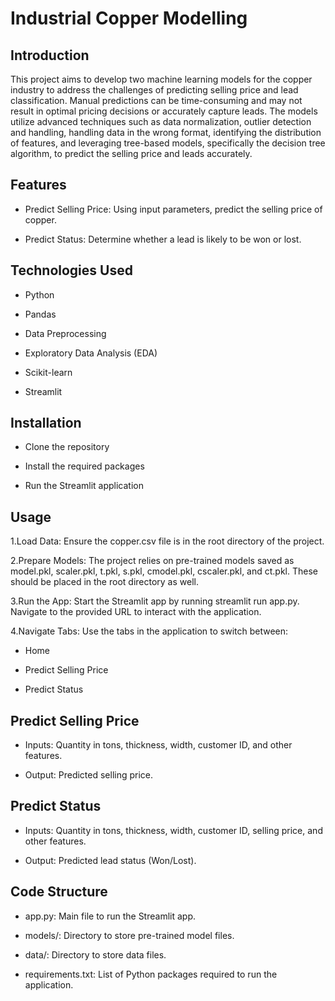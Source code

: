 # Industrial Copper Modelling
## Introduction
  This project aims to develop two machine learning models for the copper industry to address the challenges of predicting selling price and lead classification. Manual predictions can be time-consuming and may not result in optimal pricing decisions or accurately capture leads. The models utilize advanced techniques such as data normalization, outlier detection and handling, handling data in the wrong format, identifying the distribution of features, and leveraging tree-based models, specifically the decision tree algorithm, to predict the selling price and leads accurately.

## Features

  * Predict Selling Price: Using input parameters, predict the selling price of copper.
    
  * Predict Status: Determine whether a lead is likely to be won or lost.

## Technologies Used

  * Python
    
  * Pandas
    
  * Data Preprocessing
    
  * Exploratory Data Analysis (EDA)
    
  * Scikit-learn
    
  * Streamlit
    
## Installation

  * Clone the repository
  
  * Install the required packages
  
  * Run the Streamlit application

## Usage

 1.Load Data: Ensure the copper.csv file is in the root directory of the project.

 2.Prepare Models: The project relies on pre-trained models saved as model.pkl, scaler.pkl, t.pkl, s.pkl, cmodel.pkl, cscaler.pkl, and ct.pkl. These should be 
   placed in the root directory as well.

 3.Run the App: Start the Streamlit app by running streamlit run app.py. Navigate to the provided URL to interact with the application.

 4.Navigate Tabs: Use the tabs in the application to switch between:

  * Home
    
  * Predict Selling Price
    
  * Predict Status
    
## Predict Selling Price

  * Inputs: Quantity in tons, thickness, width, customer ID, and other features.

  * Output: Predicted selling price.

## Predict Status

  * Inputs: Quantity in tons, thickness, width, customer ID, selling price, and other features.
    
  * Output: Predicted lead status (Won/Lost).

## Code Structure

  * app.py: Main file to run the Streamlit app.
    
  * models/: Directory to store pre-trained model files.
    
  * data/: Directory to store data files.
    
  * requirements.txt: List of Python packages required to run the application.
